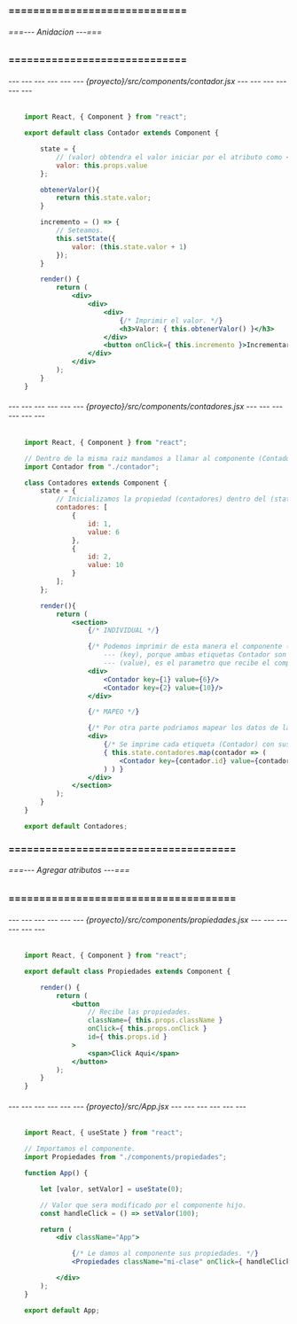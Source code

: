 ### ============================= ###
###### ===--- Anidacion ---=== ######
### ============================= ###

###### --- --- --- --- --- --- {proyecto}/src/components/contador.jsx --- --- --- --- --- --- ######

<!-- Tenemos un componente llamado (Contador). -->

```jsx
	import React, { Component } from "react";

	export default class Contador extends Component {

	    state = {
	    	// (valor) obtendra el valor iniciar por el atributo como <etiqueta>.
	    	valor: this.props.value
	    };

	    obtenerValor(){
	    	return this.state.valor;
	    }

	    incremento = () => {
	    	// Seteamos.
	        this.setState({
	        	valor: (this.state.valor + 1)
	        });
	    }

	    render() {
	        return (
	            <div>
	                <div>
	                	<div>
	                		{/* Imprimir el valor. */}
	                		<h3>Valor: { this.obtenerValor() }</h3>
	                	</div>
	                    <button onClick={ this.incremento }>Incrementar</button>
	                </div>
	            </div>
	        );
	    }
	}
```

###### --- --- --- --- --- --- {proyecto}/src/components/contadores.jsx --- --- --- --- --- --- ######

<!-- Tenemos el componente (Contadores) que manda a llamar al componente (Contador). -->

```jsx
	import React, { Component } from "react";

	// Dentro de la misma raiz mandamos a llamar al componente (Contador).
	import Contador from "./contador";

	class Contadores extends Component {
		state = {
			// Inicializamos la propiedad (contadores) dentro del (state/componente).
			contadores: [
				{
					id: 1, 
					value: 6
				}, 
				{
					id: 2, 
					value: 10
				}
			];
		};

		render(){
			return (
				<section>
					{/* INDIVIDUAL */}

					{/* Podemos imprimir de esta manera el componente (Contador) que recibe: 
						--- (key), porque ambas etiquetas Contador son iguales, asi que React debe diferenciarlas.
						--- (value), es el parametro que recibe el componente, (props). */}
					<div>
						<Contador key={1} value={6}/>
						<Contador key={2} value={10}/>
					</div>

					{/* MAPEO */}

					{/* Por otra parte podriamos mapear los datos de la propiedad (contadores) de este componente. */}
					<div>
						{/* Se imprime cada etiqueta (Contador) con sus valores. */}
						{ this.state.contadores.map(contador => (
							<Contador key={contador.id} value={contador.value}/>
						) ) }
					</div>
				</section>
			);
		}
	}

	export default Contadores;
```

### ===================================== ###
###### ===--- Agregar atributos ---=== ######
### ===================================== ###

<!-- Si deseas agregar atributos comunes. -->

###### --- --- --- --- --- --- {proyecto}/src/components/propiedades.jsx --- --- --- --- --- --- ######

```jsx
	import React, { Component } from "react";

	export default class Propiedades extends Component {

	    render() {
	        return (
	            <button 
	            	// Recibe las propiedades.
	            	className={ this.props.className } 
	            	onClick={ this.props.onClick } 
	            	id={ this.props.id }
	            >
	            	<span>Click Aqui</span>
	            </button>
	        );
	    }
	}
```

###### --- --- --- --- --- --- {proyecto}/src/App.jsx --- --- --- --- --- --- ######

```jsx
	import React, { useState } from "react";

	// Importamos el componente.
	import Propiedades from "./components/propiedades";

	function App() {

		let [valor, setValor] = useState(0);

		// Valor que sera modificado por el componente hijo.
		const handleClick = () => setValor(100);

		return (
			<div className="App">

				{/* Le damos al componente sus propiedades. */}
				<Propiedades className="mi-clase" onClick={ handleClick } id="idCom"/>

			</div>
		);
	}

	export default App;
```